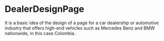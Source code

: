 # DealerDesignPage
It is a basic idea of the design of a page for a car dealership or automotive industry that offers high-end vehicles such as Mercedes Benz and BMW nationwide, in this case Colombia.
